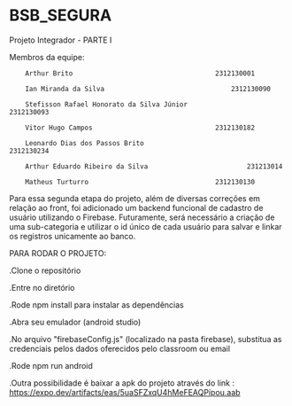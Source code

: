 # BSB_SEGURA
Projeto Integrador - PARTE I


Membros da equipe:


        Arthur Brito 				                	2312130001

        Ian Miranda da Silva 				                2312130090

        Stefisson Rafael Honorato da Silva Júnior                       2312130093

        Vitor Hugo Campos  				                2312130182
    
        Leonardo Dias dos Passos Brito 		                        2312130234

        Arthur Eduardo Ribeiro da Silva  		                231213014

        Matheus Turturro  				                2312130130
    

Para essa segunda etapa do projeto, além de diversas correções em relação ao front, foi adicionado um backend funcional de cadastro de usuário utilizando o Firebase. 
Futuramente, será necessário a criação de uma sub-categoria e utilizar o id único de cada usuário para salvar e linkar os registros unicamente ao banco.  


PARA RODAR O PROJETO:


.Clone o repositório


.Entre no diretório

.Rode npm install para instalar as dependências


.Abra seu emulador (android studio)


.No arquivo "firebaseConfig.js" (localizado na pasta firebase), substitua as credenciais pelos dados oferecidos pelo classroom ou email 


.Rode npm run android


.Outra possibilidade é baixar a apk do projeto através do link : https://expo.dev/artifacts/eas/5uaSFZxqU4hMeFEAQPipou.aab
